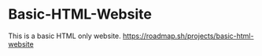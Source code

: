 # Basic-HTML-Website

This is a basic HTML only website.
https://roadmap.sh/projects/basic-html-website
